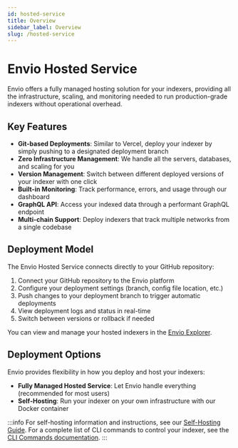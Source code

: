 ```yaml
---
id: hosted-service
title: Overview
sidebar_label: Overview
slug: /hosted-service
---
```


# Envio Hosted Service

Envio offers a fully managed hosting solution for your indexers, providing all the infrastructure, scaling, and monitoring needed to run production-grade indexers without operational overhead.

## Key Features

- **Git-based Deployments**: Similar to Vercel, deploy your indexer by simply pushing to a designated deployment branch
- **Zero Infrastructure Management**: We handle all the servers, databases, and scaling for you
- **Version Management**: Switch between different deployed versions of your indexer with one click
- **Built-in Monitoring**: Track performance, errors, and usage through our dashboard
- **GraphQL API**: Access your indexed data through a performant GraphQL endpoint
- **Multi-chain Support**: Deploy indexers that track multiple networks from a single codebase

## Deployment Model

The Envio Hosted Service connects directly to your GitHub repository:

1. Connect your GitHub repository to the Envio platform
2. Configure your deployment settings (branch, config file location, etc.)
3. Push changes to your deployment branch to trigger automatic deployments
4. View deployment logs and status in real-time
5. Switch between versions or rollback if needed

You can view and manage your hosted indexers in the [Envio Explorer](https://envio.dev/explorer).

## Deployment Options

Envio provides flexibility in how you deploy and host your indexers:

- **Fully Managed Hosted Service**: Let Envio handle everything (recommended for most users)
- **Self-Hosting**: Run your indexer on your own infrastructure with our Docker container

:::info
For self-hosting information and instructions, see our [Self-Hosting Guide](/docs/HyperIndex/self-hosting).
For a complete list of CLI commands to control your indexer, see the [CLI Commands documentation](../Guides/cli-commands.md).
:::

